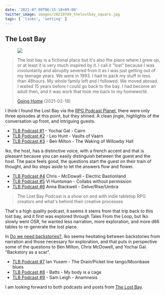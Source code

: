 ```yaml
---
date: '2021-07-09T06:15:18+09:00'
twitter_image: images/20210709_thelostbay_square.jpg
tags: [ 'links', 'setting' ]
---
```


## The Lost Bay

<figure class="right large">
<a href="http://instagram.com/arkhai2/"><img src="images/20210709_thelostbay.jpg" loading="lazy" /></a>
<figcaption>
</figcaption>
</figure>

> The lost bay is a fictional place but it's also the place where I grew up, or at least it is very much inspired by it. I call it "lost" because I was involuntarily and abruptly severed from it as I was just getting out of my teenage years. We were in 1993. I had to pack my stuff in less than 48hours. My whole family left and I followed. We moved abroad. I waited 15 years before I could go back to the bay. I had become an adult then, and it was work that took me back to my homeworld.
>
> <span class="attribution"><a href="https://thelostbayrpg.blogspot.com/2021/02/going-home.html">Going Home</a> (2021-02-18)</span>

I think I found the Lost Bay via the [RPG Podcast Planet](https://campaignwiki.org/podcast/), there were only three episodes at this point, but they shined. A clean jingle, highlights of the conversation up front, and intriguing guests.

* [TLB Podcast #1](https://thelostbayrpg.blogspot.com/2021/03/tlb-podcast-1-yochai-gal-cairn.html) - Yochai Gal - Cairn
* [TLB Podcast #2](https://thelostbayrpg.blogspot.com/2021/03/tlb-podcast-2-leo-hunt-vaults-of-vaarn.html) - Leo Hunt - Vaults of Vaarn
* [TLB Podcast #3](https://thelostbayrpg.blogspot.com/2021/04/ben-milton-waking-of-willowby-h.html) - Ben Milton - The Waking of Willowby Hall

Iko, the host, has a distinctive voice, with a french accent and that is pleasant because you can easily distinguish between the guest and the host. The pace feels good, the questions start the guest on their train of thought, and Iko steps aside to let the answers flow and flower.

* [TLB Podcast #4](https://thelostbayrpg.blogspot.com/2021/04/tlb-podcast-4-chris-mcdowall-electric.html) Chris - McDowall - Electric Bastionland
* [TLB Podcast #5](https://thelostbayrpg.blogspot.com/2021/05/tlb-podcast-5-vi-huntsman-collabs.html) Vi Huntsman - Collabs without permission
* [TLB Podcast #6](https://thelostbayrpg.blogspot.com/2021/06/tlb-podcast-6-anna-blackwell.html) Anna Blackwell - Delve/Rise/Umbra

> The Lost Bay Podcast is a show on and with indie tabletop RPG creators and what's behind their creative processes

That's a high quality podcast, it seems it stems from that trip back to this lost bay, and it first was explored through Tales From the Loop, but Iko slowly went OSR, he wanted less narration, more exploration, and more d66 tables to re-generate the lost place.

In [Do we need backstories?](https://thelostbayrpg.blogspot.com/2021/03/do-we-need-backstories.html), Iko seems hesitating between backstories from narration and those necessary for exploration, and that puts in perspective some of the questions to Ben Milton, Chris McDowell, and Yochai Gal. "Backstory as a scar".

* [TLB Podcast #7](https://thelostbayrpg.blogspot.com/2021/06/tlb-podcast-7-ian-yusem-drainpicket.html) Ian Yusem - The Drain/Picket line tango/Moonbase blues
* [TLB Podcast #8](https://thelostbayrpg.blogspot.com/2021/06/tlb-podcast-8-batts-my-body-is-cage.html) - Batts - My body is a cage
* [TLB Podcast #9](https://thelostbayrpg.blogspot.com/2021/07/tlb-podcast-9-sam-leigh-anamnesis.html) - Sam Leigh - Anamnesis

I am looking forward to both podcasts and posts from [The Lost Bay](https://thelostbayrpg.blogspot.com/).


